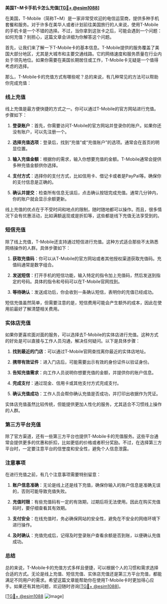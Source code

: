**美国T~M卡手机卡怎么充值[[TG💪+ @esim1088](https://t.me/s/esim1088)]**

在美国，T-Mobile（简称T~M）是一家非常受欢迎的电信运营商，提供多种手机套餐和服务。对于许多在美华人或者计划前往美国旅行的人来说，使用T-Mobile的手机卡是一个不错的选择。不过，当你拿到这张卡之后，可能会遇到一个问题：如何充值？别担心，这篇文章会详细为你解答这个问题。

首先，让我们来了解一下T-Mobile卡的基本信息。T-Mobile提供的服务覆盖了美国大部分地区，尤其是大城市和主要交通线路。它的网络速度和服务质量在行业内处于领先地位。如果你需要在美国长期居住或工作，T-Mobile卡无疑是一个值得考虑的选择。

那么，T-Mobile卡的充值方式有哪些呢？总的来说，有几种常见的方法可以帮助你完成充值：

### 线上充值

线上充值是最方便快捷的方式之一。你可以通过T-Mobile的官方网站进行充值。步骤如下：

1. **登录账户**：首先，你需要访问T-Mobile的官方网站并登录你的账户。如果你还没有账户，可以先注册一个。
   
2. **选择充值选项**：登录后，找到“充值”或“充值账户”的选项。通常会在首页的明显位置。

3. **输入充值金额**：根据你的需求，输入你想要充值的金额。T-Mobile通常会提供多种充值金额供你选择。

4. **支付方式**：选择你的支付方式，比如信用卡、借记卡或者是PayPal等。确保你的支付信息是正确的。

5. **确认并提交**：检查所有信息无误后，点击确认按钮完成充值。通常几分钟内，你的账户就会显示余额更新。

线上充值的优点在于不受时间和地点的限制，随时随地都可以操作。而且，很多情况下会有优惠活动，比如满额返现或是折扣等，这些都是线下充值无法享受到的。

### 短信充值

除了线上充值，T-Mobile还支持通过短信进行充值。这种方式适合那些不太熟悉网络操作的人群。具体步骤如下：

1. **获取充值码**：你可以从T-Mobile的官方网站或者其他授权渠道获取充值码。充值码通常是数字组合。

2. **发送短信**：打开手机的短信功能，输入特定的指令加上充值码，然后发送到指定的号码。具体的指令和号码可以在T-Mobile官网找到。

3. **等待确认**：发送成功后，你会收到一条确认短信，表明你的充值已经成功。

短信充值虽然简单，但需要注意的是，短信费用可能会产生额外的成本，因此在使用前最好了解清楚相关费用。

### 实体店充值

如果你更喜欢面对面的服务，可以选择去T-Mobile的实体店进行充值。这种方式的好处是可以直接与工作人员沟通，解决任何疑问。以下是具体步骤：

1. **找到最近的门店**：可以通过T-Mobile官网查找离你最近的实体店地址。

2. **携带有效证件**：进入门店后，可能需要出示有效的身份证件以验证身份。

3. **告知充值需求**：向工作人员说明你想要充值的金额，并提供你的账户信息。

4. **完成支付**：通过现金、信用卡或其他支付方式完成支付。

5. **确认充值成功**：工作人员会帮你确认充值是否成功，并打印出收据作为凭证。

实体店充值虽然比较传统，但能提供更加人性化的服务，尤其适合不习惯线上操作的人群。

### 第三方平台充值

除了官方渠道，还有一些第三方平台也提供T-Mobile卡的充值服务。这些平台通常会提供更多的优惠和折扣，比如更低的价格或者积分奖励。不过，在选择第三方平台时，一定要注意平台的信誉度和安全性，避免个人信息泄露。

### 注意事项

在进行充值之前，有几个注意事项需要特别留意：

1. **账户信息准确**：无论是线上还是线下充值，确保你输入的账户信息是准确无误的，否则可能导致充值失败。

2. **充值时限**：有些充值码有一定的有效期，过期后将无法使用。因此在购买充值码时，要仔细查看其有效期。

3. **支付安全**：在线充值时，务必确保网站的安全性，避免在不安全的网络环境下进行操作。

4. **及时确认**：充值完成后，记得及时登录账户查看余额是否到账，以便确认充值成功。

### 总结

总的来说，T-Mobile卡的充值方式多样且便捷，可以根据个人的习惯和需求选择合适的方式。无论是线上充值、短信充值、实体店充值还是第三方平台充值，都能满足不同用户的需求。希望这篇文章能帮助你在使用T-Mobile卡时更加得心应手。如果还有其他问题，欢迎随时咨询[[TG💪+ @esim1088](https://t.me/s/esim1088)]。

[[TG💪+ @esim1088](https://t.me/s/esim1088) ![Image](https://i.postimg.cc/4NQfJmqS/Snipaste-2025-05-13-00-14-12.png)]